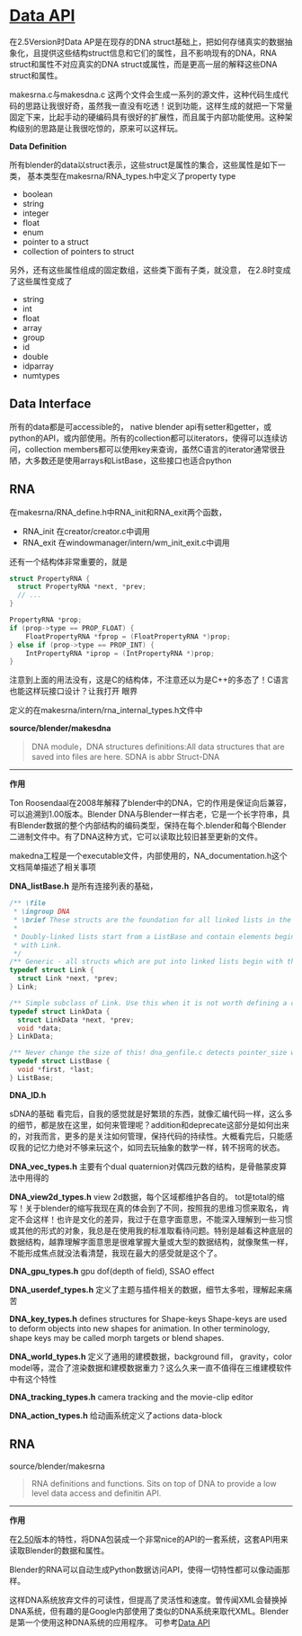 # [Data API](https://archive.blender.org/wiki/index.php/Dev:2.5/Source/Architecture/DataAPI/)


在2.5Version时Data AP是在现存的DNA struct基础上，把如何存储真实的数据抽象化，且提供这些结构struct信息和它们的属性，且不影响现有的DNA，RNA struct和属性不对应真实的DNA struct或属性，而是更高一层的解释这些DNA struct和属性。

makesrna.c与makesdna.c 这两个文件会生成一系列的源文件，这种代码生成代码的思路让我很好奇，虽然我一直没有吃透！说到功能，这样生成的就把一下常量固定下来，比起手动的硬编码具有很好的扩展性，而且属于内部功能使用。这种架构级别的思路是让我很吃惊的，原来可以这样玩。

**Data Definition**

所有blender的data以struct表示，这些struct是属性的集合，这些属性是如下一类， 基本类型在makesrna/RNA_types.h中定义了property type

- boolean
- string
- integer 
- float 
- enum
- pointer to a struct 
- collection of pointers to struct 

另外，还有这些属性组成的固定数组，这些类下面有子类，就没意， 在2.8时变成了这些属性变成了 

- string
- int 
- float 
- array 
- group 
- id 
- double 
- idparray
- numtypes


## Data Interface

所有的data都是可accessible的， native blender api有setter和getter，或python的API，或内部使用。所有的collection都可以iterators，使得可以连续访问，collection members都可以使用key来查询，虽然C语言的iterator通常很丑陋，大多数还是使用arrays和ListBase，这些接口也适合python

## RNA 

在makesrna/RNA_define.h中RNA_init和RNA_exit两个函数，

- RNA_init 在creator/creator.c中调用
- RNA_exit 在windowmanager/intern/wm_init_exit.c中调用

还有一个结构体非常重要的，就是

```c
struct PropertyRNA {
  struct PropertyRNA *next, *prev;
  // ...
} 

PropertyRNA *prop;
if (prop->type == PROP_FLOAT) {
	FloatPropertyRNA *fprop = (FloatPropertyRNA *)prop;
} else if (prop->type == PROP_INT) {
	IntPropertyRNA *iprop = (IntPropertyRNA *)prop;
}
```

注意到上面的用法没有，这是C的结构体，不注意还以为是C++的多态了！C语言也能这样玩接口设计？让我打开
眼界

定义的在makesrna/intern/rna_internal_types.h文件中

**source/blender/makesdna**

> DNA module，DNA structures definitions:All data structures that are saved into files are here. SDNA is abbr Struct-DNA

***

**作用** 

Ton Roosendaal在2008年解释了blender中的DNA，它的作用是保证向后兼容，可以追溯到1.00版本。Blender DNA与Blender一样古老，它是一个长字符串，具有Blender数据的整个内部结构的编码类型，保持在每个.blender和每个Blender二进制文件中。有了DNA这种方式，它可以读取比较旧甚至更新的文件。 

makedna工程是一个executable文件，内部使用的，NA_documentation.h这个文档简单描述了相关事项

**DNA_listBase.h** 是所有连接列表的基础，

```C++
/** \file
 * \ingroup DNA
 * \brief These structs are the foundation for all linked lists in the library system.
 *
 * Doubly-linked lists start from a ListBase and contain elements beginning
 * with Link.
 */
/** Generic - all structs which are put into linked lists begin with this. */
typedef struct Link {
  struct Link *next, *prev;
} Link;

/** Simple subclass of Link. Use this when it is not worth defining a custom one. */
typedef struct LinkData {
  struct LinkData *next, *prev;
  void *data;
} LinkData;

/** Never change the size of this! dna_genfile.c detects pointer_size with it. */
typedef struct ListBase {
  void *first, *last;
} ListBase;
```

**DNA_ID.h** 

sDNA的基础
看完后，自我的感觉就是好繁琐的东西，就像汇编代码一样，这么多的细节，都是放在这里，如何来管理呢？addition和deprecate这部分是如何出来的，对我而言，更多的是关注如何管理，保持代码的持续性。大概看完后，只能感叹我的记忆力绝对不够来玩这个，如同去玩抽象的数学一样，转不拐弯的状态。

**DNA_vec_types.h** 主要有个dual quaternion对偶四元数的结构，是骨骼蒙皮算法中用得的

**DNA_view2d_types.h** view 2d数据，每个区域都维护各自的。
tot是total的缩写！关于blender的缩写我现在真的体会到了不同，按照我的思维习惯来取名，肯定不会这样！也许是文化的差异，我过于在意字面意思，不能深入理解到一些习惯或其他的形式的对象，我总是在使用我的标准取看待问题。特别是越看这种底层的数据结构，越靠理解字面意思是很难掌握大量或大型的数据结构，就像聚焦一样，不能形成焦点就没法看清楚，我现在最大的感受就是这个了。

**DNA_gpu_types.h** gpu dof(depth of field), SSAO effect


**DNA_userdef_types.h** 定义了主题与插件相关的数据，细节太多啦，理解起来痛苦

**DNA_key_types.h** defines structures for Shape-keys
Shape-keys are used to deform objects into new shapes for animation. In other terminology, shape keys may be called morph targets or blend shapes.

**DNA_world_types.h** 定义了通用的建模数据，background fill， gravity，color model等，混合了渲染数据和建模数据重力？这么久来一直不值得在三维建模软件中有这个特性

**DNA_tracking_types.h** camera tracking and the movie-clip editor

**DNA_action_types.h** 给动画系统定义了actions data-block


## RNA

source/blender/makesrna

> RNA definitions and functions. Sits on top of DNA to provide a low level data access and definitin API.

***

**作用** 

在[2.50](https://archive.blender.org/wiki/index.php/Dev:2.5/Source/Architecture/RNA/)版本的特性，将DNA包装成一个非常nice的API的一套系统，这套API用来读取Blender的数据和属性。

Blender的RNA可以自动生成Python数据访问API，使得一切特性都可以像动画那样。

这样DNA系统放弃文件的可读性，但提高了灵活性和速度。曽传闻XML会替换掉DNA系统，但有趣的是Google内部使用了类似的DNA系统来取代XML。Blender是第一个使用这种DNA系统的应用程序。
可参考[Data API](<https://archive.blender.org/wiki/index.php/BlenderDev/Blender2.5/DataAPI/>)
